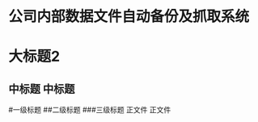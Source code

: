 公司内部数据文件自动备份及抓取系统
=======================================
大标题2
=====
中标题
中标题
------
#一级标题
##二级标题
###三级标题
正文件
正文件

